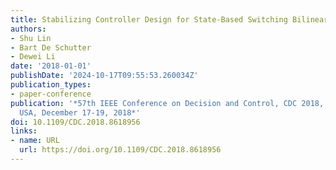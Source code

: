 ```yaml
---
title: Stabilizing Controller Design for State-Based Switching Bilinear Systems
authors:
- Shu Lin
- Bart De Schutter
- Dewei Li
date: '2018-01-01'
publishDate: '2024-10-17T09:55:53.260034Z'
publication_types:
- paper-conference
publication: '*57th IEEE Conference on Decision and Control, CDC 2018, Miami, FL,
  USA, December 17-19, 2018*'
doi: 10.1109/CDC.2018.8618956
links:
- name: URL
  url: https://doi.org/10.1109/CDC.2018.8618956
---
```

